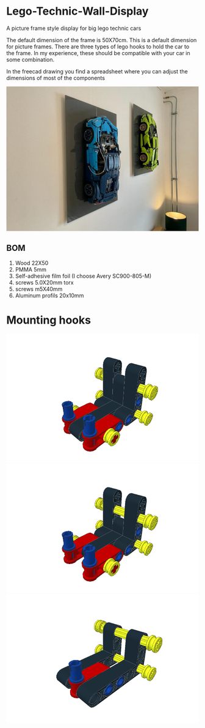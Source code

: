 # Lego-Technic-Wall-Display
A picture frame style display for big lego technic cars

The default dimension of the frame is 50X70cm. This is a default dimension for picture frames. There are three types of lego hooks to hold the car to the frame. In my experience, these should be compatible with your car in some combination. 

In the freecad drawing you find a spreadsheet where you can adjust the dimensions of most of the components

![demo](assets/demo1.JPG)

## BOM
1. Wood 22X50
1. PMMA 5mm
1. Self-adhesive film foil (I choose Avery SC900-805-M) 
1. screws 5.0X20mm torx
1. screws m5X40mm
1. Aluminum profils 20x10mm

# Mounting hooks

![Hook 2pin](assets/lego%20hook%202pin.png)
![Hook 2pin low](assets/lego%20hook%202pin%20low.png)
![Hook 1pin](assets/lego%20hook%201pin.png)